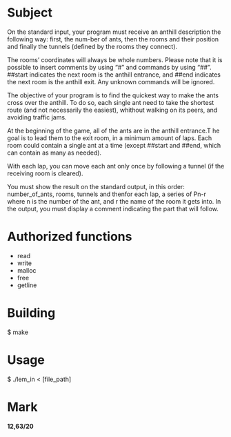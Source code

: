 # Subject
On the standard input, your program must receive an anthill description the following way: first, the num-ber of ants, then the rooms and their position and finally the tunnels (defined by the rooms they connect).

The rooms’ coordinates will always be whole numbers. Please note that it is possible to insert comments by using “#” and commands by using “##”. ##start indicates the next room is the anthill entrance, and ##end indicates the next room is the anthill exit. Any unknown commands will be ignored.

The objective of your program is to find the quickest way to make the ants cross over the anthill. To do so, each single ant need to take the shortest route (and not necessarily the easiest), whithout walking on its peers, and avoiding traffic jams.

At the beginning of the game, all of the ants are in the anthill entrance.T he goal is to lead them to the exit room, in a minimum amount of laps. Each room could contain a single ant at a time (except ##start and ##end, which can contain as many as needed). 

With each lap, you can move each ant only once by following a tunnel (if the receiving room is cleared). 

You must show the result on the standard output, in this order: number_of_ants, rooms, tunnels and thenfor each lap, a series of Pn-r where n is the number of the ant, and r the name of the room it gets into. In the output, you must display a comment indicating the part that will follow.

# Authorized functions
* read
* write
* malloc
* free
* getline

# Building
$ make

# Usage
$ ./lem_in < [file_path]

# Mark
**12,63/20**
